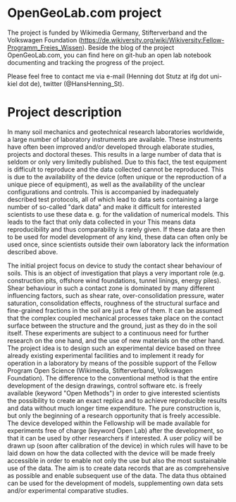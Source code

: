 # OpenGeoLab.com project
The project is funded by Wikimedia Germany, Stifterverband and the Volkswagen Foundation (https://de.wikiversity.org/wiki/Wikiversity:Fellow-Programm_Freies_Wissen). Beside the blog of the project OpenGeoLab.com, you can find here on git-hub an open lab notebook documenting and tracking the progress of the project.

Please feel free to contact me via e-mail (Henning dot Stutz at ifg dot uni-kiel dot de), twitter (@HansHenning_St).

# Project description
In many soil mechanics and geotechnical research laboratories worldwide, a large number of laboratory instruments are available. These instruments have often been improved and/or developed through elaborate studies, projects and doctoral theses. This results in a large number of data that is seldom or only very limitedly published. Due to this fact, the test equipment is difficult to reproduce and the data collected cannot be reproduced. This is due to the availability of the device (often unique or the reproduction of a unique piece of equipment), as well as the availability of the unclear configurations and controls. This is accompanied by inadequately described test protocols, all of which lead to data sets containing a large number of so-called "dark data" and make it difficult for interested scientists to use these data e. g. for the validation of numerical models. This leads to the fact that only data collected in your This means data reproducibility and thus comparability is rarely given. If these data are then to be used for model development of any kind, these data can often only be used once, since scientists outside their own laboratory lack the information described above.

The initial project focus on device to study the contact shear behaviour of soils. This is an object of investigation that plays a very important role (e.g. construction pits, offshore wind foundations, tunnel linings, energy piles). Shear behaviour in such a contact zone is dominated by many different influencing factors, such as shear rate, over-consolidation pressure, water saturation, consolidation effects, roughness of the structural surface and fine-grained fractions in the soil are just a few of them. It can be assumed that the complex coupled mechanical processes take place on the contact surface between the structure and the ground, just as they do in the soil itself. These experiments are subject to a continuous need for further research on the one hand, and the use of new materials on the other hand.
The project idea is to design such an experimental device based on three already existing experimental facilities and to implement it ready for operation in a laboratory by means of the possible support of the Fellow Program Open Science (Wikimedia, Stifterverband, Volkswagen Foundation). The difference to the conventional method is that the entire development of the design drawings, control software etc. is freely available (keyword "Open Methods") in order to give interested scientists the possibility to create an exact replica and to achieve reproducible results and data without much longer time expenditure. The pure construction is, but only the beginning of a research opportunity that is freely accessible. The device developed within the Fellowship will be made available for experiments free of charge (keyword Open Lab) after the development, so that it can be used by other researchers if interested. A user policy will be drawn up (soon after calibration of the device) in which rules will have to be laid down on how the data collected with the device will be made freely accessible in order to enable not only the use but also the most sustainable use of the data. The aim is to create data records that are as comprehensive as possible and enable subsequent use of the data. The data thus obtained can be used for the development of models, supplementing own data sets and/or experimental comparative studies.


